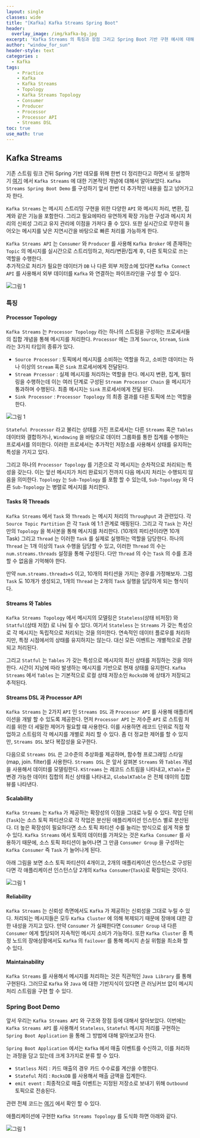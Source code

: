 ```yaml
--- 
layout: single
classes: wide
title: "[Kafka] Kafka Streams Spring Boot"
header:
  overlay_image: /img/kafka-bg.jpg
excerpt: 'Kafka Streams 의 특징과 장점 그리고 Spring Boot 기반 구현 예시에 대해 알아보자'
author: "window_for_sun"
header-style: text
categories :
  - Kafka
tags:
    - Practice
    - Kafka
    - Kafka Streams
    - Topology
    - Kafka Streams Topology
    - Consumer
    - Producer
    - Processor
    - Processor API
    - Streams DSL
toc: true
use_math: true
---  
```


## Kafka Streams
기존 스트림 링크 건뒤 Spring 기반 데모를 위해 한번 더 정리한다고 하면서 또 설명하기
[여기]() 
에서 `Kafka Streams` 에 대한 기본적인 개념에 대해서 알아보았다. 
`Kafka Streams Spring Boot Demo` 를 구성하기 앞서 한번 더 추가적인 내용을 집고 넘어가고자 한다.  

`Kafka Streams` 는 메시지 스트리밍 구현을 위한 다양한 `API` 와 메시지 처리, 변환, 집계와 같은 기능을 포함한다. 
그리고 필요에따라 유연하게 확장 가능한 구성과 메시지 처리의 신뢰성 그리고 유지 관리에 이점을 가져다 줄 수 있다. 
또한 실시간으로 무한히 들어오는 메시지를 낮은 지연시간을 바탕으로 빠른 처리를 가능하게 한다.

`Kafka Streams API` 는 `Consumer` 와 `Producer` 를 사용해 `Kafka Broker` 에 존재하는 `Topic` 의 메시지를
실시간으로 스트리밍하고, 처리/변환/집계 후, 다른 토픽으로 쓰는 역할을 수행한다.  
추가적으로 처리가 필요한 데이터가 `DB` 나 다른 외부 저장소에 있다면 `Kafka Connect API` 를 사용해서 외부 데이터를 `Kafka` 와 연결하는 파이프라인을 구성 할 수 있다.   

![그림 1]({{site.baseurl}}/img/kafka/kafka-streams-spring-boot-1.drawio.png)



### 특징

#### Processor Topology
`Kafka Streams` 는 `Processor Topology` 라는
하나의 스트림을 구성하는 프로세서들의 집합 개념을 통해 메시지를 처리한다.
`Processor` 에는 크게 `Source`, `Stream`, `Sink` 라는 3가지 타입의 종류가 있다.

- `Source Processor` : 토픽에서 메시지를 소비하는 역할을 하고, 소비한 데이터는 하나 이상의 `Stream` 혹은 `Sink` 프로세서에게 전달된다.
- `Stream Prcessor` : 실제 메시지를 처리하는 역할을 한다. 메시지 변환, 집계, 필터링을 수행하는데 이는 여러 단계로 구성된 `Stream Processor Chain` 을 메시지가 통과하며 수행된다. 최종 메시지는 `Sink` 프로세서에게 전달 된다.
- `Sink Processor` : `Processor Topology` 의 최종 결과를 다른 토픽에 쓰는 역할을 한다.

![그림 1]({{site.baseurl}}/img/kafka/kafka-streams-spring-boot-2.drawio.png)


`Stateful Processor` 라고 불리는 상태를 가진 프로세서는 다른 `Streams` 혹은 `Tables` 데이터와 결합하거나,
`Windowing` 을 바탕으로 데이터 그룹화를 통한 집계를 수행하는 프로세서를 의미한다.
이러한 프로세서는 추가적인 저장소를 사용해서 상태를 유지하는 특성을 가지고 있다.

그리고 하나의 `Processor Topology` 를 기준으로 각 메시지는 순차적으로 처리되는 특성을 갖는다.
이는 앞선 메시지가 처리 완료되기 전까지 다음 메시지 처리는 수행되지 않음을 의미한다.
`Topology` 는 `Sub-Topology` 를 포함 할 수 있는데,
`Sub-Topology` 와 다른 `Sub-Topology` 는 병렬로 메시지를 처리한다.


#### Tasks 와 Threads
`Kafka Streams` 에서 `Task` 와 `Threads` 는 메시지 처리의 `Throughput` 과 관련있다.
각 `Source Topic Partition` 은 각 `Task` 에 1:1 관계로 매핑된다.
그리고 각 `Task` 는 자신만의 `Topology` 을 복사본을 통해 메시지를 처리한다. (10개의 파티션이라면 10개 Task)
그리고 `Thread` 는 이러한 `Task` 를 실제로 실행하는 역할을 담당한다.
하나의 `Thread` 는 1개 이상의 `Task` 수행을 담당할 수 있고,
이러한 `Thread` 의 수는 `num.streams.threads` 설정을 통해 구성된다.
다만 `Thread` 의 수는 `Task` 의 수를 초과 할 수 없음을 기억해야 한다.

만약 `num.streams.threads=5` 이고, 10개의 파티션을 가지는 경우를 가정해보자.
그럼 `Task` 도 10개가 생성되고, 1개의 `Thread` 는 2개의 `Task` 실행을 담당하게 되는 형식이다.

#### Streams 와 Tables
`Kafka Streams Topology` 에서 메시지의 모델링은 `Stateless`(상태 비저장) 와 `Statful`(상태 저장) 로 나눠 질 수 있다.
여기서 `Stateless` 는 `Streams` 가 갖는 특성으로 각 메시지는 독립적으로 처리되는 것을 의미한다.
연속적인 데이터 플로우를 처리하지만, 특정 시점에서의 상태를 유지하지는 않는다.
대신 모든 이벤트는 개별적으로 관찰되고 처리된다.

그리고 `Statful` 는 `Tables` 가 갖는 특성으로 메시지의 최신 상태를 저징하는 것을 의마한다.
시간이 지남에 따라 발생하는 메시지를 기반으로 현재 상태를 유지한다.
`Kafka Streams` 에서 `Tables` 는 기본적으로 로컬 상태 저장소인 `RocksDB` 에 상태가 저장되고 추적된다.


#### Streams DSL 과 Processor API
`Kafka Streams` 는 2가지 `API` 인 `Streams DSL` 과 `Processor API` 를 사용해 애플리케이션을 개발 할 수 있도록 제공한다.
먼저 `Processor API` 는 저수준 `API` 로 스트림 처리를 위한 더 세밀한 제어가 필요할 떄 사용한다.
이를 사용하면 레코드 단위로 직접 작업하고 스트림의 각 메시지를 개별로 처리 할 수 있다.
좀 더 정교한 제어를 할 수 있지만, `Streams DSL` 보다 복잡성을 요구한다.

다음으로 `Streams DSL` 은 고수준의 추상화를 제공하며, 함수형 프로그래밍 스타일(map, join. filter)를 사용한다.
`Streams DSL` 은 앞서 살펴본 `Streams` 와 `Tables` 개념을 사용해서 데이터를 모델링한다.
`KStreams` 는 레코드 스트림을 나타내고, `KTable` 은 변경 가능한 데이터 집합의 최신 상태를 나타내고,
`GlobalKTable` 은 전체 데이의 집합 뷰를 나타낸다.

#### Scalability
`Kafka Streams` 는 `Kafka` 가 제공하는 확장성의 이점을 그대로 누릴 수 있다. 
작업 단위(`Task`)는 소스 토픽 파티션으로 각 작업은 분산된 애플리케이션 인스턴스 별로 분산된다. 
더 높은 확장성이 필요하다면 소스 토픽 파티션 수를 늘리는 방식으로 쉽게 적용 할 수 있다. 
`Kafka Streams` 에서 토픽의 데이터를 가져오는 것은 `Kafka Consumer` 를 사용하기 때문에, 
소스 토픽 파티션이 늘어나면 그 만큼 `Consumer Group` 을 구성하는 `Kafka Consumer` 즉 `Task` 가 늘어나게 된다.  

아래 그림을 보면 소스 토픽 파티션이 4개이고, 2개의 애플리케이션 인스턴스로 구성된다면 
각 애플리케이션 인스턴스당 2개의 `Kafka Consumer`(`Task`)로 확장되는 것이다. 

![그림 1]({{site.baseurl}}/img/kafka/kafka-streams-spring-boot-3.drawio.png)



#### Reliability
`Kafka Streams` 는 신뢰성 측면에서도 `Kafka` 가 제공하는 신뢰성을 그대로 누릴 수 있다. 
처리되는 메시지들은 모두 `Kafka Cluster` 에 의해 복제되기 때문에 장애에 대한 강한 내성을 가지고 있다. 
만약 `Consumer` 가 실패한다면 `Consumer Group` 내 다른 `Consumer` 에게 할당되어 지속적인 메시지 소비가 가능하다. 
또한 `Kafka Cluster` 중 특정 노드의 장애상황에서도 `Kafka` 의 `failover` 를 통해 메시지 손실 위험을 최소화 할 수 있다.  


#### Maintainability
`Kafka Streams` 를 사용해서 메시지를 처리하는 것은 직관적인 `Java Library` 를 통해 구현된다. 
그러므로 `Kafka` 와 `Java` 에 대한 기반지식이 있다면 큰 러닝커브 없이 메시지 처리 스트림을 구현 할 수 있다.  



### Spring Boot Demo
앞서 우리는 `Kafka Streams API` 와 구조와 장점 등에 대해서 알아보았다. 
이번에는 `Kafka Streams API` 를 사용해서 `Stateless`, `Stateful` 메시지 처리를 구현하는 
`Spring Boot Application` 을 통해 그 방법에 대해 알아보고자 한다.  

`Spring Boot Application` 에서는 `Kafka` 에서 매출 이벤트를 수신하고, 
이를 처리하는 과정을 담고 있는데 크게 3가지로 분류 할 수 있다. 

- `Statless` 처리 : 카드 매출의 경우 카드 수수료를 계산을 수행한다. 
- `Stateful` 처리 : `RocksDB` 를 사용해서 매출 금액을 집계한다. 
- `emit event` : 최종적으로 매출 이벤트는 지정된 저장소로 보내기 위해 `Outbound` 토픽으로 전송된다.  

관련 전체 코드는 [여기]()
에서 확인 할 수 있다.  

애플리케이션에 구현한 `Kafka Streams Topology` 를 도식화 하면 아래와 같다.  

![그림 1]({{site.baseurl}}/img/kafka/kafka-streams-spring-boot-4.drawio.png)

